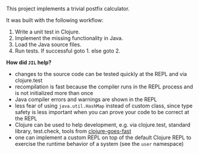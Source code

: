 This project implements a trivial postfix calculator.

It was built with the following workflow:

1. Write a unit test in Clojure.
2. Implement the missing functionality in Java.
3. Load the Java source files.
4. Run tests. If successful goto 1. else goto 2.

**How did `JIL` help?**

* changes to the source code can be tested quickly at the REPL and via
  clojure.test
* recompilation is fast because the compiler runs in the REPL process
  and is not initialized more than once
* Java compiler errors and warnings are shown in the REPL
* less fear of using `java.util.HashMap` instead of custom class,
  since type safety is less important when you can prove your code
  to be correct at the REPL
* Clojure can be used to help development, e.g. via clojure.test,
  standard library, test.check, tools from 
  [clojure-goes-fast](https://github.com/clojure-goes-fast)
* one can implement a custom REPL on top of the default Clojure
  REPL to exercise the runtime behavior of a system 
  (see the `user` namespace)


